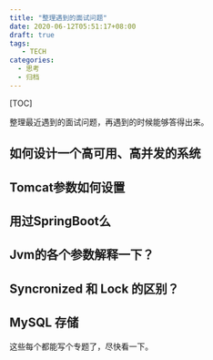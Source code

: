 ```yaml
---
title: "整理遇到的面试问题"
date: 2020-06-12T05:51:17+08:00
draft: true
tags: 
   - TECH
categories:
  - 思考
  - 归档
---
```


[TOC]

整理最近遇到的面试问题，再遇到的时候能够答得出来。

<!--more-->

## 如何设计一个高可用、高并发的系统

## Tomcat参数如何设置

## 用过SpringBoot么

## Jvm的各个参数解释一下？

## Syncronized 和 Lock 的区别？

## MySQL 存储

这些每个都能写个专题了，尽快看一下。